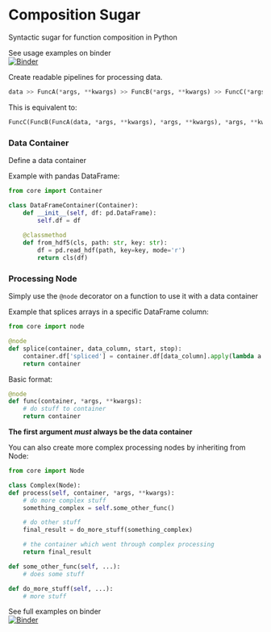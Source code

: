 # Composition Sugar
Syntactic sugar for function composition in Python

See usage examples on binder\
[![Binder](https://mybinder.org/badge_logo.svg)](https://mybinder.org/v2/gh/kushalkolar/composition_sugar/master)

Create readable pipelines for processing data.

```python
data >> FuncA(*args, **kwargs) >> FuncB(*args, **kwargs) >> FuncC(*args, **kwargs) >> ...
```

This is equivalent to:

```python
FuncC(FuncB(FuncA(data, *args, **kwargs), *args, **kwargs), *args, **kwargs)
```

### Data Container

Define a data container

Example with pandas DataFrame:

```python
from core import Container

class DataFrameContainer(Container):
    def __init__(self, df: pd.DataFrame):
        self.df = df
        
    @classmethod
    def from_hdf5(cls, path: str, key: str):
        df = pd.read_hdf(path, key=key, mode='r')
        return cls(df)
````

### Processing Node

Simply use the `@node` decorator on a function to use it with a data container

Example that splices arrays in a specific DataFrame column:

```python
from core import node

@node
def splice(container, data_column, start, stop):
    container.df['spliced'] = container.df[data_column].apply(lambda a: a[start:stop])
    return container
```
        
Basic format:

```python
@node
def func(container, *args, **kwargs):
    # do stuff to container
    return container
```

**The first argument _must_ always be the data container**

You can also create more complex processing nodes by inheriting from Node:

```python
from core import Node

class Complex(Node):        
def process(self, container, *args, **kwargs):
    # do more complex stuff
    something_complex = self.some_other_func()

    # do other stuff
    final_result = do_more_stuff(something_complex)

    # the container which went through complex processing
    return final_result

def some_other_func(self, ...):
    # does some stuff

def do_more_stuff(self, ...):
    # more stuff
```

See full examples on binder\
[![Binder](https://mybinder.org/badge_logo.svg)](https://mybinder.org/v2/gh/kushalkolar/composition_sugar/master)
